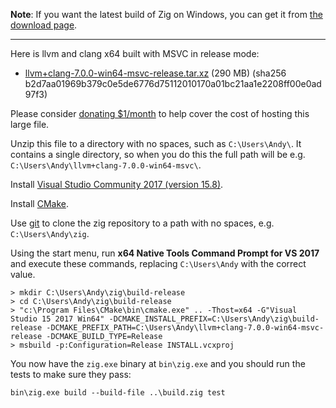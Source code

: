 **Note**: If you want the latest build of Zig on Windows, you can get it from [the download page](https://ziglang.org/download/).

***

Here is llvm and clang x64 built with MSVC in release mode:

* [llvm+clang-7.0.0-win64-msvc-release.tar.xz](https://ziglang.org/deps/llvm%2bclang-7.0.0-win64-msvc-release.tar.xz) (290 MB) (sha256 b2d7aa01969b379c0e5de6776d75112010170a01bc21aa1e2208ff00e0ad97f3)

Please consider [donating $1/month](https://www.patreon.com/andrewrk) to help cover the cost of hosting this large file.

Unzip this file to a directory with no spaces, such as `C:\Users\Andy\`. It contains a single directory, so when you do this the full path will be e.g. `C:\Users\Andy\llvm+clang-7.0.0-win64-msvc\`.

Install [Visual Studio Community 2017 (version 15.8)](https://my.visualstudio.com/Downloads?q=visual%20studio%202017%2015.8&wt.mc_id=o~msft~vscom~older-downloads).

Install [CMake](http://cmake.org).

Use [git](https://git-scm.com/) to clone the zig repository to a path with no spaces, e.g. `C:\Users\Andy\zig`.

Using the start menu, run **x64 Native Tools Command Prompt for VS 2017** and execute these commands, replacing `C:\Users\Andy` with the correct value.

```
> mkdir C:\Users\Andy\zig\build-release
> cd C:\Users\Andy\zig\build-release
> "c:\Program Files\CMake\bin\cmake.exe" .. -Thost=x64 -G"Visual Studio 15 2017 Win64" -DCMAKE_INSTALL_PREFIX=C:\Users\Andy\zig\build-release -DCMAKE_PREFIX_PATH=C:\Users\Andy\llvm+clang-7.0.0-win64-msvc-release -DCMAKE_BUILD_TYPE=Release
> msbuild -p:Configuration=Release INSTALL.vcxproj
```

You now have the `zig.exe` binary at `bin\zig.exe` and you should run the tests to make sure they pass:

```
bin\zig.exe build --build-file ..\build.zig test
```